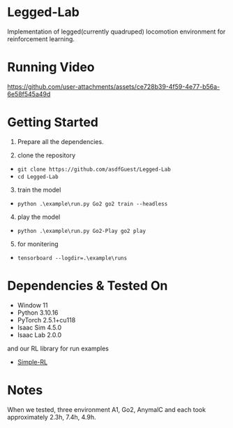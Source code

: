 # Legged-Lab
Implementation of legged(currently quadruped) locomotion environment for reinforcement learning.


# Running Video
https://github.com/user-attachments/assets/ce728b39-4f59-4e77-b56a-6e58f545a49d


# Getting Started

1. Prepare all the dependencies.

2. clone the repository
- `git clone https://github.com/asdfGuest/Legged-Lab`
- `cd Legged-Lab`

3. train the model
- `python .\example\run.py Go2 go2 train --headless`

4. play the model
- `python .\example\run.py Go2-Play go2 play`

5. for monitering
- `tensorboard --logdir=.\example\runs`


# Dependencies & Tested On

- Window 11
- Python 3.10.16
- PyTorch 2.5.1+cu118
- Isaac Sim 4.5.0
- Isaac Lab 2.0.0

and our RL library for run examples
- [Simple-RL](https://github.com/asdfGuest/Simple-RL)


# Notes
When we tested, three environment A1, Go2, AnymalC and each took approximately 2.3h, 7.4h, 4.9h.
